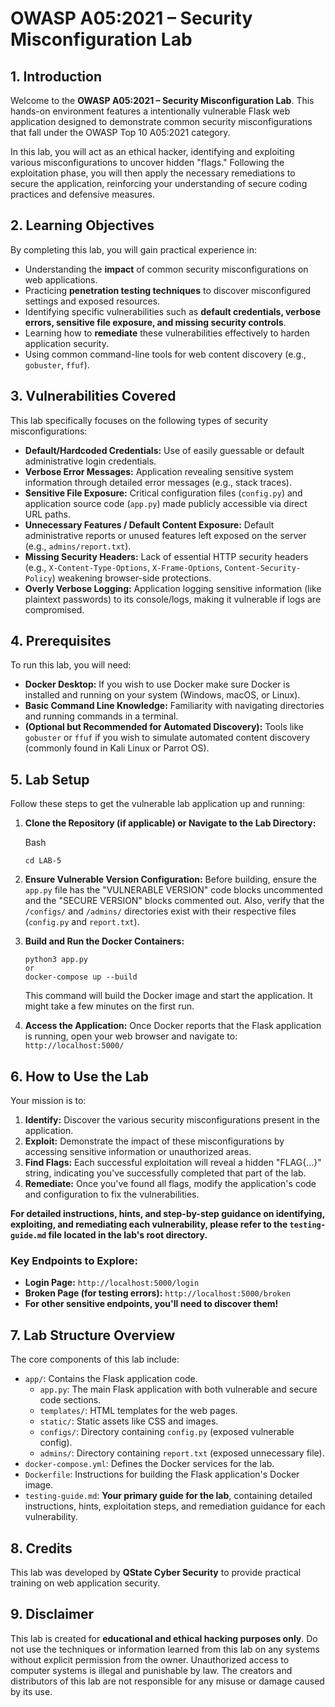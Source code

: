 # OWASP A05:2021 – Security Misconfiguration Lab


## 1. Introduction

Welcome to the **OWASP A05:2021 – Security Misconfiguration Lab**. This hands-on environment features a intentionally vulnerable Flask web application designed to demonstrate common security misconfigurations that fall under the OWASP Top 10 A05:2021 category.

In this lab, you will act as an ethical hacker, identifying and exploiting various misconfigurations to uncover hidden "flags." Following the exploitation phase, you will then apply the necessary remediations to secure the application, reinforcing your understanding of secure coding practices and defensive measures.

## 2. Learning Objectives

By completing this lab, you will gain practical experience in:

- Understanding the **impact** of common security misconfigurations on web applications.
- Practicing **penetration testing techniques** to discover misconfigured settings and exposed resources.
- Identifying specific vulnerabilities such as **default credentials, verbose errors, sensitive file exposure, and missing security controls**.
- Learning how to **remediate** these vulnerabilities effectively to harden application security.
- Using common command-line tools for web content discovery (e.g., `gobuster`, `ffuf`).

## 3. Vulnerabilities Covered

This lab specifically focuses on the following types of security misconfigurations:

- **Default/Hardcoded Credentials:** Use of easily guessable or default administrative login credentials.
- **Verbose Error Messages:** Application revealing sensitive system information through detailed error messages (e.g., stack traces).
- **Sensitive File Exposure:** Critical configuration files (`config.py`) and application source code (`app.py`) made publicly accessible via direct URL paths.
- **Unnecessary Features / Default Content Exposure:** Default administrative reports or unused features left exposed on the server (e.g., `admins/report.txt`).
- **Missing Security Headers:** Lack of essential HTTP security headers (e.g., `X-Content-Type-Options`, `X-Frame-Options`, `Content-Security-Policy`) weakening browser-side protections.
- **Overly Verbose Logging:** Application logging sensitive information (like plaintext passwords) to its console/logs, making it vulnerable if logs are compromised.

## 4. Prerequisites

To run this lab, you will need:

- **Docker Desktop:** If you wish to use Docker make sure Docker is installed and running on your system (Windows, macOS, or Linux).
- **Basic Command Line Knowledge:** Familiarity with navigating directories and running commands in a terminal.
- **(Optional but Recommended for Automated Discovery):** Tools like `gobuster` or `ffuf` if you wish to simulate automated content discovery (commonly found in Kali Linux or Parrot OS).

## 5. Lab Setup

Follow these steps to get the vulnerable lab application up and running:

1. **Clone the Repository (if applicable) or Navigate to the Lab Directory:**
    
    Bash
    
    ```
    cd LAB-5
    ```
    
2. **Ensure Vulnerable Version Configuration:** Before building, ensure the `app.py` file has the "VULNERABLE VERSION" code blocks uncommented and the "SECURE VERSION" blocks commented out. Also, verify that the `/configs/` and `/admins/` directories exist with their respective files (`config.py` and `report.txt`).

3. **Build and Run the Docker Containers:**
   
    ```
    python3 app.py
    or
    docker-compose up --build
    ```
    
    This command will build the Docker image and start the application. It might take a few minutes on the first run.
    
4. **Access the Application:** Once Docker reports that the Flask application is running, open your web browser and navigate to: `http://localhost:5000/`

## 6. How to Use the Lab

Your mission is to:

1. **Identify:** Discover the various security misconfigurations present in the application.
2. **Exploit:** Demonstrate the impact of these misconfigurations by accessing sensitive information or unauthorized areas.
3. **Find Flags:** Each successful exploitation will reveal a hidden "FLAG{...}" string, indicating you've successfully completed that part of the lab.
4. **Remediate:** Once you've found all flags, modify the application's code and configuration to fix the vulnerabilities.

**For detailed instructions, hints, and step-by-step guidance on identifying, exploiting, and remediating each vulnerability, please refer to the `testing-guide.md` file located in the lab's root directory.**

### Key Endpoints to Explore:

- **Login Page:** `http://localhost:5000/login`
- **Broken Page (for testing errors):** `http://localhost:5000/broken`
- **For other sensitive endpoints, you'll need to discover them!**

## 7. Lab Structure Overview

The core components of this lab include:

- `app/`: Contains the Flask application code.
    - `app.py`: The main Flask application with both vulnerable and secure code sections.
    - `templates/`: HTML templates for the web pages.
    - `static/`: Static assets like CSS and images.
    - `configs/`: Directory containing `config.py` (exposed vulnerable config).
    - `admins/`: Directory containing `report.txt` (exposed unnecessary file).
- `docker-compose.yml`: Defines the Docker services for the lab.
- `Dockerfile`: Instructions for building the Flask application's Docker image.
- `testing-guide.md`: **Your primary guide for the lab**, containing detailed instructions, hints, exploitation steps, and remediation guidance for each vulnerability.

## 8. Credits

This lab was developed by **QState Cyber Security** to provide practical training on web application security.

## 9. Disclaimer

This lab is created for **educational and ethical hacking purposes only**. Do not use the techniques or information learned from this lab on any systems without explicit permission from the owner. Unauthorized access to computer systems is illegal and punishable by law. The creators and distributors of this lab are not responsible for any misuse or damage caused by its use.
